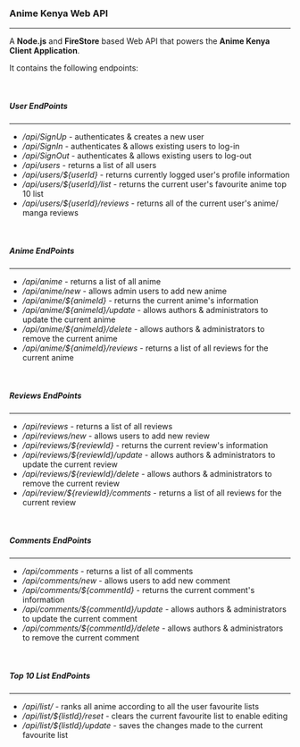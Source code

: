 ### Anime Kenya Web API

---

A **Node.js** and **FireStore** based Web API that powers the **Anime Kenya Client Application**.

It contains the following endpoints:

<br/>

##### User EndPoints

---

* _/api/SignUp_ - authenticates &amp; creates a new user
* _/api/SignIn_ - authenticates &amp; allows existing users to log-in
* _/api/SignOut_ - authenticates &amp; allows existing users to log-out
* _/api/users_ - returns a list of all users
* _/api/users/${userId}_ - returns currently logged user's profile information
* _/api/users/${userId}/list_ - returns the current user's favourite anime top 10 list
* _/api/users/${userId}/reviews_ - returns all of the current user's anime/ manga reviews

<br>

##### Anime EndPoints

---

* _/api/anime_ - returns a list of all anime
* _/api/anime/new_ - allows admin users to add new anime
* _/api/anime/${animeId}_ - returns the current anime's information
* _/api/anime/${animeId}/update_ - allows authors &amp; administrators to update the current anime
* _/api/anime/${animeId}/delete_ - allows authors &amp; administrators to remove the current anime
* _/api/anime/${animeId}/reviews_ - returns a list of all reviews for the current anime

<br>

##### Reviews EndPoints

---

* _/api/reviews_ - returns a list of all reviews
* _/api/reviews/new_ - allows users to add new review
* _/api/reviews/${reviewId}_ - returns the current review's information
* _/api/reviews/${reviewId}/update_ - allows authors &amp; administrators to update the current review
* _/api/reviews/${reviewId}/delete_ - allows authors &amp; administrators to remove the current review
* _/api/review/${reviewId}/comments_ - returns a list of all reviews for the current review

<br>

##### Comments EndPoints

---

* _/api/comments_ - returns a list of all comments
* _/api/comments/new_ - allows users to add new comment
* _/api/comments/${commentId}_ - returns the current comment's information
* _/api/comments/${commentId}/update_ - allows authors &amp; administrators to update the current comment
* _/api/comments/${commentId}/delete_ - allows authors &amp; administrators to remove the current comment
  <!-- * _/api/comment/${commentId}/comments_ - returns a list of all sub-comments for the current comment -->

<br>

##### Top 10 List EndPoints

---

* _/api/list/_ - ranks all anime according to all the user favourite lists
* _/api/list/${listId}/reset_ - clears the current favourite list to enable editing
* _/api/list/${listId}/update_ - saves the changes made to the current favourite list
